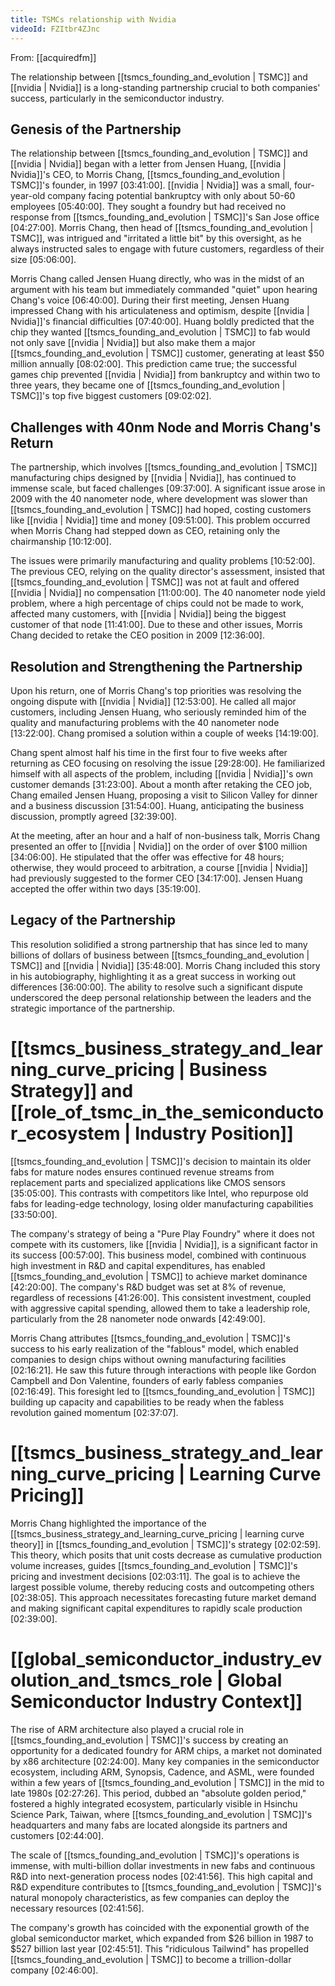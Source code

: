 ```yaml
---
title: TSMCs relationship with Nvidia
videoId: FZItbr4ZJnc
---
```


From: [[acquiredfm]] <br/> 

The relationship between [[tsmcs_founding_and_evolution | TSMC]] and [[nvidia | Nvidia]] is a long-standing partnership crucial to both companies' success, particularly in the semiconductor industry.

## Genesis of the Partnership
The relationship between [[tsmcs_founding_and_evolution | TSMC]] and [[nvidia | Nvidia]] began with a letter from Jensen Huang, [[nvidia | Nvidia]]'s CEO, to Morris Chang, [[tsmcs_founding_and_evolution | TSMC]]'s founder, in 1997 <a class="yt-timestamp" data-t="03:41:00">[03:41:00]</a>. [[nvidia | Nvidia]] was a small, four-year-old company facing potential bankruptcy with only about 50-60 employees <a class="yt-timestamp" data-t="05:40:00">[05:40:00]</a>. They sought a foundry but had received no response from [[tsmcs_founding_and_evolution | TSMC]]'s San Jose office <a class="yt-timestamp" data-t="04:27:00">[04:27:00]</a>. Morris Chang, then head of [[tsmcs_founding_and_evolution | TSMC]], was intrigued and "irritated a little bit" by this oversight, as he always instructed sales to engage with future customers, regardless of their size <a class="yt-timestamp" data-t="05:06:00">[05:06:00]</a>.

Morris Chang called Jensen Huang directly, who was in the midst of an argument with his team but immediately commanded "quiet" upon hearing Chang's voice <a class="yt-timestamp" data-t="06:40:00">[06:40:00]</a>. During their first meeting, Jensen Huang impressed Chang with his articulateness and optimism, despite [[nvidia | Nvidia]]'s financial difficulties <a class="yt-timestamp" data-t="07:40:00">[07:40:00]</a>. Huang boldly predicted that the chip they wanted [[tsmcs_founding_and_evolution | TSMC]] to fab would not only save [[nvidia | Nvidia]] but also make them a major [[tsmcs_founding_and_evolution | TSMC]] customer, generating at least $50 million annually <a class="yt-timestamp" data-t="08:02:00">[08:02:00]</a>. This prediction came true; the successful games chip prevented [[nvidia | Nvidia]] from bankruptcy and within two to three years, they became one of [[tsmcs_founding_and_evolution | TSMC]]'s top five biggest customers <a class="yt-timestamp" data-t="09:02:00">[09:02:02]</a>.

## Challenges with 40nm Node and Morris Chang's Return
The partnership, which involves [[tsmcs_founding_and_evolution | TSMC]] manufacturing chips designed by [[nvidia | Nvidia]], has continued to immense scale, but faced challenges <a class="yt-timestamp" data-t="09:37:00">[09:37:00]</a>. A significant issue arose in 2009 with the 40 nanometer node, where development was slower than [[tsmcs_founding_and_evolution | TSMC]] had hoped, costing customers like [[nvidia | Nvidia]] time and money <a class="yt-timestamp" data-t="09:51:00">[09:51:00]</a>. This problem occurred when Morris Chang had stepped down as CEO, retaining only the chairmanship <a class="yt-timestamp" data-t="10:12:00">[10:12:00]</a>.

The issues were primarily manufacturing and quality problems <a class="yt-timestamp" data-t="10:52:00">[10:52:00]</a>. The previous CEO, relying on the quality director's assessment, insisted that [[tsmcs_founding_and_evolution | TSMC]] was not at fault and offered [[nvidia | Nvidia]] no compensation <a class="yt-timestamp" data-t="11:00:00">[11:00:00]</a>. The 40 nanometer node yield problem, where a high percentage of chips could not be made to work, affected many customers, with [[nvidia | Nvidia]] being the biggest customer of that node <a class="yt-timestamp" data-t="11:41:00">[11:41:00]</a>. Due to these and other issues, Morris Chang decided to retake the CEO position in 2009 <a class="yt-timestamp" data-t="12:36:00">[12:36:00]</a>.

## Resolution and Strengthening the Partnership
Upon his return, one of Morris Chang's top priorities was resolving the ongoing dispute with [[nvidia | Nvidia]] <a class="yt-timestamp" data-t="12:53:00">[12:53:00]</a>. He called all major customers, including Jensen Huang, who seriously reminded him of the quality and manufacturing problems with the 40 nanometer node <a class="yt-timestamp" data-t="13:22:00">[13:22:00]</a>. Chang promised a solution within a couple of weeks <a class="yt-timestamp" data-t="14:19:00">[14:19:00]</a>.

Chang spent almost half his time in the first four to five weeks after returning as CEO focusing on resolving the issue <a class="yt-timestamp" data-t="29:28:00">[29:28:00]</a>. He familiarized himself with all aspects of the problem, including [[nvidia | Nvidia]]'s own customer demands <a class="yt-timestamp" data-t="31:23:00">[31:23:00]</a>. About a month after retaking the CEO job, Chang emailed Jensen Huang, proposing a visit to Silicon Valley for dinner and a business discussion <a class="yt-timestamp" data-t="31:54:00">[31:54:00]</a>. Huang, anticipating the business discussion, promptly agreed <a class="yt-timestamp" data-t="32:39:00">[32:39:00]</a>.

At the meeting, after an hour and a half of non-business talk, Morris Chang presented an offer to [[nvidia | Nvidia]] on the order of over $100 million <a class="yt-timestamp" data-t="34:06:00">[34:06:00]</a>. He stipulated that the offer was effective for 48 hours; otherwise, they would proceed to arbitration, a course [[nvidia | Nvidia]] had previously suggested to the former CEO <a class="yt-timestamp" data-t="34:17:00">[34:17:00]</a>. Jensen Huang accepted the offer within two days <a class="yt-timestamp" data-t="35:19:00">[35:19:00]</a>.

## Legacy of the Partnership
This resolution solidified a strong partnership that has since led to many billions of dollars of business between [[tsmcs_founding_and_evolution | TSMC]] and [[nvidia | Nvidia]] <a class="yt-timestamp" data-t="35:48:00">[35:48:00]</a>. Morris Chang included this story in his autobiography, highlighting it as a great success in working out differences <a class="yt-timestamp" data-t="36:00:00">[36:00:00]</a>. The ability to resolve such a significant dispute underscored the deep personal relationship between the leaders and the strategic importance of the partnership.

# [[tsmcs_business_strategy_and_learning_curve_pricing | Business Strategy]] and [[role_of_tsmc_in_the_semiconductor_ecosystem | Industry Position]]

[[tsmcs_founding_and_evolution | TSMC]]'s decision to maintain its older fabs for mature nodes ensures continued revenue streams from replacement parts and specialized applications like CMOS sensors <a class="yt-timestamp" data-t="35:05:00">[35:05:00]</a>. This contrasts with competitors like Intel, who repurpose old fabs for leading-edge technology, losing older manufacturing capabilities <a class="yt-timestamp" data-t="33:50:00">[33:50:00]</a>.

The company's strategy of being a "Pure Play Foundry" where it does not compete with its customers, like [[nvidia | Nvidia]], is a significant factor in its success <a class="yt-timestamp" data-t="00:57:00">[00:57:00]</a>. This business model, combined with continuous high investment in R&D and capital expenditures, has enabled [[tsmcs_founding_and_evolution | TSMC]] to achieve market dominance <a class="yt-timestamp" data-t="42:20:00">[42:20:00]</a>. The company's R&D budget was set at 8% of revenue, regardless of recessions <a class="yt-timestamp" data-t="41:26:00">[41:26:00]</a>. This consistent investment, coupled with aggressive capital spending, allowed them to take a leadership role, particularly from the 28 nanometer node onwards <a class="yt-timestamp" data-t="42:49:00">[42:49:00]</a>.

Morris Chang attributes [[tsmcs_founding_and_evolution | TSMC]]'s success to his early realization of the "fablous" model, which enabled companies to design chips without owning manufacturing facilities <a class="yt-timestamp" data-t="02:16:21">[02:16:21]</a>. He saw this future through interactions with people like Gordon Campbell and Don Valentine, founders of early fabless companies <a class="yt-timestamp" data-t="02:16:49">[02:16:49]</a>. This foresight led to [[tsmcs_founding_and_evolution | TSMC]] building up capacity and capabilities to be ready when the fabless revolution gained momentum <a class="yt-timestamp" data-t="02:37:07">[02:37:07]</a>.

# [[tsmcs_business_strategy_and_learning_curve_pricing | Learning Curve Pricing]]
Morris Chang highlighted the importance of the [[tsmcs_business_strategy_and_learning_curve_pricing | learning curve theory]] in [[tsmcs_founding_and_evolution | TSMC]]'s strategy <a class="yt-timestamp" data-t="02:02:59">[02:02:59]</a>. This theory, which posits that unit costs decrease as cumulative production volume increases, guides [[tsmcs_founding_and_evolution | TSMC]]'s pricing and investment decisions <a class="yt-timestamp" data-t="02:03:11">[02:03:11]</a>. The goal is to achieve the largest possible volume, thereby reducing costs and outcompeting others <a class="yt-timestamp" data-t="02:38:05">[02:38:05]</a>. This approach necessitates forecasting future market demand and making significant capital expenditures to rapidly scale production <a class="yt-timestamp" data-t="02:39:00">[02:39:00]</a>.

# [[global_semiconductor_industry_evolution_and_tsmcs_role | Global Semiconductor Industry Context]]
The rise of ARM architecture also played a crucial role in [[tsmcs_founding_and_evolution | TSMC]]'s success by creating an opportunity for a dedicated foundry for ARM chips, a market not dominated by x86 architecture <a class="yt-timestamp" data-t="02:24:00">[02:24:00]</a>. Many key companies in the semiconductor ecosystem, including ARM, Synopsis, Cadence, and ASML, were founded within a few years of [[tsmcs_founding_and_evolution | TSMC]] in the mid to late 1980s <a class="yt-timestamp" data-t="02:27:26">[02:27:26]</a>. This period, dubbed an "absolute golden period," fostered a highly integrated ecosystem, particularly visible in Hsinchu Science Park, Taiwan, where [[tsmcs_founding_and_evolution | TSMC]]'s headquarters and many fabs are located alongside its partners and customers <a class="yt-timestamp" data-t="02:44:00">[02:44:00]</a>.

The scale of [[tsmcs_founding_and_evolution | TSMC]]'s operations is immense, with multi-billion dollar investments in new fabs and continuous R&D into next-generation process nodes <a class="yt-timestamp" data-t="02:41:56">[02:41:56]</a>. This high capital and R&D expenditure contributes to [[tsmcs_founding_and_evolution | TSMC]]'s natural monopoly characteristics, as few companies can deploy the necessary resources <a class="yt-timestamp" data-t="02:41:56">[02:41:56]</a>.

The company's growth has coincided with the exponential growth of the global semiconductor market, which expanded from $26 billion in 1987 to $527 billion last year <a class="yt-timestamp" data-t="02:45:51">[02:45:51]</a>. This "ridiculous Tailwind" has propelled [[tsmcs_founding_and_evolution | TSMC]] to become a trillion-dollar company <a class="yt-timestamp" data-t="02:46:00">[02:46:00]</a>.